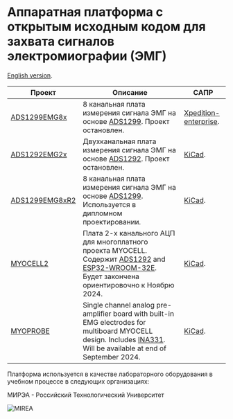 # Аппаратная платформа с открытым исходным кодом для захвата сигналов электромиографии (ЭМГ)

[English version](./readme.md).

|  Проект                                                                                         | Описание                                                      | САПР |
| ----------------------------------------------------------------------------------------------- |----------------------------------------------------------------- |-----------|
| [ADS1299EMG8x](https://github.com/RF-Lab/emg_platform/tree/master/hw_platform/ADS1299EMG8x)     | 8 канальная плата измерения сигнала ЭМГ на основе [ADS1299](https://www.ti.com/lit/ds/symlink/ads1299.pdf). Проект остановлен.| [Xpedition-enterprise](https://eda.sw.siemens.com/en-US/pcb/xpedition-enterprise/). |
| [ADS1292EMG2x](https://github.com/RF-Lab/emg_platform/tree/master/hw_platform/ADS1292EMG2x)     | Двухканальная плата измерения сигнала ЭМГ на основе [ADS1292](https://www.ti.com/lit/ds/symlink/ads1292.pdf). Проект остановлен.| [KiCad](https://www.kicad.org/). |
| [ADS1299EMG8xR2](https://github.com/RF-Lab/emg_platform/tree/master/hw_platform/ADS1299EMG8xR2) | 8 канальная плата измерения сигнала ЭМГ на основе [ADS1299](https://www.ti.com/lit/ds/symlink/ads1299.pdf). Используется в дипломном проектировании.| [KiCad](https://www.kicad.org/). |
| [MYOCELL2](https://github.com/RF-Lab/emg_platform/tree/master/hw_platform/MYOCELL2) | Плата 2-х канального АЦП для многоплатного проекта MYOCELL. Содержит [ADS1292](https://www.ti.com/lit/ds/symlink/ads1292.pdf) and [ESP32-WROOM-32E](https://www.espressif.com/sites/default/files/documentation/esp32-wroom-32e_esp32-wroom-32ue_datasheet_en.pdf). Будет закончена ориентировочно к Ноябрю 2024.| [KiCad](https://www.kicad.org/). |
| [MYOPROBE](https://github.com/RF-Lab/emg_platform/tree/master/hw_platform/MYOPROBE) | Single channel analog pre-amplifier board with built-in EMG electrodes for multiboard MYOCELL design. Includes [INA331](https://www.ti.com/lit/gpn/INA2331). Will be available at end of September 2024.| [KiCad](https://www.kicad.org/). |

Платформа используется в качестве лабораторного оборудования в учебном процессе в следующих организациях:

МИРЭА - Российский Технологический Университет

![MIREA](https://i.ibb.co/DYv06Vw/KBSP-colour.png)




